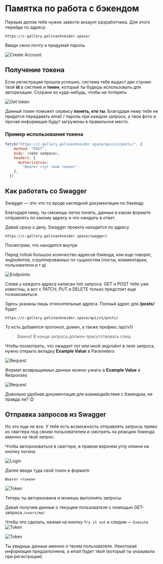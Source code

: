 # Памятка по работа с бэкендом

Первым делом тебе нужно завести аккаунт разработчика. Для этого перейди по адресу:

```
https://c-gallery.polinashneider.space/
```

Введи свою почту и придумай пароль

![Create Account](./assets/Screenshot%202022-12-10%20at%2010.33.26.png)

## Получение токена

Если регистрация прошла успешно, система тебе выдаст две строки: твой **id** в системе и **токен**, который ты будешь использовать для авторизации. Сохрани их куда-нибудь, чтобы не потерять

![Get token](./assets/Create%20dev%20account%202022-12-10%2010-43-38.png)

Данный токен поможет сервису **понять, кто ты**. Благодаря нему тебе не придется передавать email / пароль при каждом запросе, а твои фото и прочая информация будут загружены в правильное место.

### Пример использования токена

```javascript
fetch("https://c-gallery.polinashneider.space/api/v1/posts/", {
    method: "POST",
    body: <тело запроса>,
    headers: {
      Authorization:
        "Bearer <тут твой токен>",
    },
  })
```

## Как работать со Swagger

Swagger — это что-то вроде наглядной документации по бэкенду.

Благодаря нему, ты сможешь легко понять, данные в каком формате отправлять по какому адресу и что ожидать в ответ.

Давай сразу к делу. Swagger проекта находится по адресу

```
https://c-gallery.polinashneider.space/swagger/
```

Посмотрим, что находится внутри

Перед тобой большое количество адресов бэкенда, или еще говорят, эндпойнтов, сгруппированных по сущностям (посты, комментарии, пользователи и т д)

![Endpoints](./assets/Screenshot%202022-12-10%20at%2012.58.57.png)

Слева у каждого адреса написан тип запроса. GET и POST тебе уже известны, а вот с PATCH, PUT и DELETE только предстоит еще познакомиться.

Здесь указаны лишь относительные адреса. Полный адрес для **/posts/** будет

```
https://c-gallery.polinashneider.space/api/v1/posts/
```

То есть добавятся протокол, домен, а также префикс /api/v1/

> Важно! В конце запроса должен присутствовать слеш

Чтобы посмотреть, что ожидает тот или иной эндпойнт в теле запроса, нужно открыть вкладку **Example Value** в Parameters

![Request](./assets/Screenshot%202022-12-10%20at%2012.57.48.png)

Формат возвращаемых данных можно узнать в **Example Value** в Responses

![Request](./assets/Screenshot%202022-12-10%20at%2012.58.01.png)

Довольно удобная документация для взаимодействия с бэкендом, не правда ли? 😊

## Отправка запросов из Swagger

Но это еще не все. У тебя есть возможность отправлять запросы прямо из сваггера под своим пользователем и смотреть на реакцию бэкенда именно на твой запрос.

Чтобы авторизоваться в сваггере, в правом верхнем углу кликни на кнопку логина

![Login](./assets/CGallery%20Project%20API%202022-12-10%2013-20-06.png)

Далее введи туда свой токен в формате

```
Bearer <токен>
```

![Token](./assets/CGallery%20Project%20API%202022-12-10%2013-20-47.png)

Теперь ты авторизована и можешь выполнять запросы.

Давай получим данные о текущем пользователе с помощью GET-запроса `/users/me/`

Чтобы это сделать, нажми на кнопку `Try it out` и следом — `Execute`
![Token](./assets/CGallery%20Project%20API%202022-12-10%2013-21-31.png)

![Token](./assets/CGallery%20Project%20API%202022-12-10%2013-22-13.png)

Ты увидишь данные именно о твоем пользователе. Некоторая информация предзаполнена, а email будет твой (который ты указывала при регистрации)

